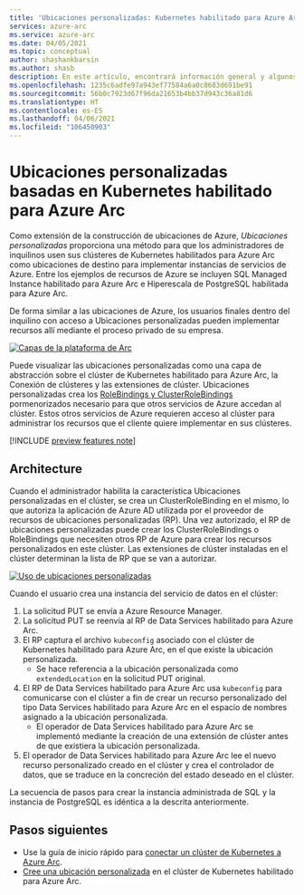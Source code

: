 ```yaml
---
title: 'Ubicaciones personalizadas: Kubernetes habilitado para Azure Arc'
services: azure-arc
ms.service: azure-arc
ms.date: 04/05/2021
ms.topic: conceptual
author: shashankbarsin
ms.author: shasb
description: En este artículo, encontrará información general y algunos conceptos sobre la funcionalidad Ubicaciones personalizadas de Kubernetes habilitado para Azure Arc
ms.openlocfilehash: 1235c6adfe97a943ef77584a6a0c8683d691be91
ms.sourcegitcommit: 56b0c7923d67f96da21653b4bb37d943c36a81d6
ms.translationtype: HT
ms.contentlocale: es-ES
ms.lasthandoff: 04/06/2021
ms.locfileid: "106450903"
---
```

# <a name="custom-locations-on-top-of-azure-arc-enabled-kubernetes"></a>Ubicaciones personalizadas basadas en Kubernetes habilitado para Azure Arc

Como extensión de la construcción de ubicaciones de Azure, *Ubicaciones personalizadas* proporciona una método para que los administradores de inquilinos usen sus clústeres de Kubernetes habilitados para Azure Arc como ubicaciones de destino para implementar instancias de servicios de Azure. Entre los ejemplos de recursos de Azure se incluyen SQL Managed Instance habilitado para Azure Arc e Hiperescala de PostgreSQL habilitada para Azure Arc.

De forma similar a las ubicaciones de Azure, los usuarios finales dentro del inquilino con acceso a Ubicaciones personalizadas pueden implementar recursos allí mediante el proceso privado de su empresa.

[ ![Capas de la plataforma de Arc](./media/conceptual-arc-platform-layers.png) ](./media/conceptual-arc-platform-layers.png#lightbox)

Puede visualizar las ubicaciones personalizadas como una capa de abstracción sobre el clúster de Kubernetes habilitado para Azure Arc, la Conexión de clústeres y las extensiones de clúster. Ubicaciones personalizadas crea los [RoleBindings y ClusterRoleBindings](https://kubernetes.io/docs/reference/access-authn-authz/rbac/#rolebinding-and-clusterrolebinding) pormenorizados necesario para que otros servicios de Azure accedan al clúster. Estos otros servicios de Azure requieren acceso al clúster para administrar los recursos que el cliente quiere implementar en sus clústeres.

[!INCLUDE [preview features note](./includes/preview/preview-callout.md)]

## <a name="architecture"></a>Architecture

Cuando el administrador habilita la característica Ubicaciones personalizadas en el clúster, se crea un ClusterRoleBinding en el mismo, lo que autoriza la aplicación de Azure AD utilizada por el proveedor de recursos de ubicaciones personalizadas (RP). Una vez autorizado, el RP de ubicaciones personalizadas puede crear los ClusterRoleBindings o RoleBindings que necesiten otros RP de Azure para crear los recursos personalizados en este clúster. Las extensiones de clúster instaladas en el clúster determinan la lista de RP que se van a autorizar.

[ ![Uso de ubicaciones personalizadas](./media/conceptual-custom-locations-usage.png) ](./media/conceptual-custom-locations-usage.png#lightbox)

Cuando el usuario crea una instancia del servicio de datos en el clúster: 
1. La solicitud PUT se envía a Azure Resource Manager.
1. La solicitud PUT se reenvía al RP de Data Services habilitado para Azure Arc. 
1. El RP captura el archivo `kubeconfig` asociado con el clúster de Kubernetes habilitado para Azure Arc, en el que existe la ubicación personalizada. 
   * Se hace referencia a la ubicación personalizada como `extendedLocation` en la solicitud PUT original. 
1. El RP de Data Services habilitado para Azure Arc usa `kubeconfig` para comunicarse con el clúster a fin de crear un recurso personalizado del tipo Data Services habilitado para Azure Arc en el espacio de nombres asignado a la ubicación personalizada. 
   * El operador de Data Services habilitado para Azure Arc se implementó mediante la creación de una extensión de clúster antes de que existiera la ubicación personalizada. 
1. El operador de Data Services habilitado para Azure Arc lee el nuevo recurso personalizado creado en el clúster y crea el controlador de datos, que se traduce en la concreción del estado deseado en el clúster. 

La secuencia de pasos para crear la instancia administrada de SQL y la instancia de PostgreSQL es idéntica a la descrita anteriormente.

## <a name="next-steps"></a>Pasos siguientes

* Use la guía de inicio rápido para [conectar un clúster de Kubernetes a Azure Arc](./quickstart-connect-cluster.md).
* [Cree una ubicación personalizada](./custom-locations.md) en el clúster de Kubernetes habilitado para Azure Arc.